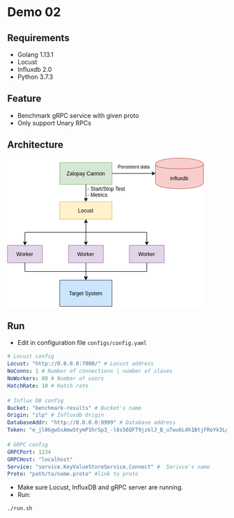 # Demo 02

## Requirements

- Golang 1.13.1
- Locust
- Influxdb 2.0
- Python 3.7.3

## Feature

- Benchmark gRPC service with given proto
- Only support Unary RPCs

## Architecture

![architecture](images/architecture.png)

## Run

- Edit in configuration file `configs/config.yaml`

```yaml
# Locust config
Locust: "http://0.0.0.0:7000/" # Locust address
NoConns: 1 # Number of connections | number of slaves
NoWorkers: 80 # Number of users
HatchRate: 10 # Hatch rate

# Influx DB config
Bucket: "benchmark-results" # Bucket's name
Origin: "zlp" # Influxdb Origin
DatabaseAddr: "http://0.0.0.0:9999" # Database address
Token: "e_jl06gwSsAmwStymP1hrSp3_-l8s56QFT9jzklJ_B_uTwu6L4h1BtjFRoYk3LgsDGKl562X8msWwbaQN5llQg==" # InfluxDB Token

# GRPC config
GRPCPort: 1234
GRPCHost: "localhost"
Service: "service.KeyValueStoreService.Connect" #  Serivce's name
Proto: "path/to/name.proto" #link to proto
```

- Make sure Locust, InfluxDB and gRPC server are running.
- Run:

```bash
./run.sh
```

